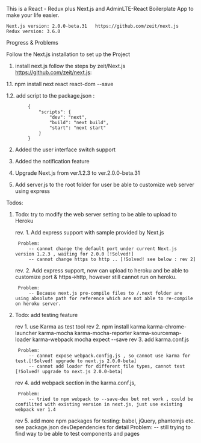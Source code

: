
This is a React - Redux plus Next.js and AdminLTE-React Boilerplate App to make your life easier.

    Next.js version: 2.0.0-beta.31   https://github.com/zeit/next.js
    Redux version: 3.6.0


Progress & Problems

Follow the Next.js installation to set up the Project

1. install next.js follow the steps by zeit/Next.js https://github.com/zeit/next.js:

  1.1. npm install next react react-dom --save

  1.2. add script to the package.json :

            {
                "scripts": {
                    "dev": "next",
                    "build": "next build",
                    "start": "next start"
                }
            }

2. Added the user interface switch support 
3. Added the notification feature
4. Upgrade Next.js from ver.1.2.3 to ver.2.0.0-beta.31

5. Add server.js to the root folder for user be able to customize web server using express 

Todos:

1. Todo: try to modify the web server setting to be able to upload to Heroku
    
    rev. 1. Add express support with sample provided by Next.js
    
        Problem:
            -- cannot change the default port under current Next.js version 1.2.3 , waiting for 2.0.0 [!Solved!]
            -- cannot change https to http .. [!Solved! see below : rev 2]

    rev. 2. Add express support, now can upload to heroku and be able to customize              port & https->http, however still cannot run on heroku.
    
        Problem:
            -- Because next.js pre-compile files to /.next folder are using absolute path for reference which are not able to re-compile on heroku server.

2. Todo: add testing feature 

    rev 1. use Karma as test tool
    rev 2. npm install karma karma-chrome-launcher karma-mocha karma-mocha-reporter karma-sourcemap-loader karma-webpack mocha expect --save
    rev 3. add karma.conf.js

        Problem:
            -- cannot expose webpack.config.js , so cannot use karma for test.[!Solved! upgrade to next.js 2.0.0-beta]
            -- cannot add loader for different file types, cannot test [!Solved! upgrade to next.js 2.0.0-beta]

    rev 4. add webpack section in the karma.conf.js, 
        
        Problem:
            -- tried to npm webpack to --save-dev but not work , could be confilited with existing version in next.js, just use existing webpack ver 1.4

    rev 5. add more npm packages for testing: babel, jQuery, phantomjs etc. see package.json devDependencies for detail 
        Problem:
            -- still trying to find way to be able to test components and pages 




